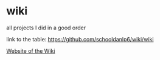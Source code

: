 # wiki
all projects I did in a good order

link to the table:
https://github.com/schooldanlp6/wiki/wiki

[Website of the Wiki](nlsn.cf/252)

